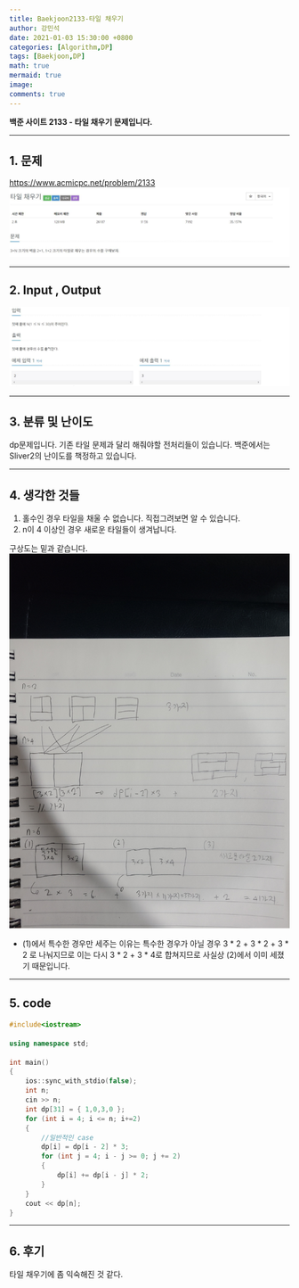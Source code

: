 ```yaml
---
title: Baekjoon2133-타일 채우기
author: 강민석
date: 2021-01-03 15:30:00 +0800
categories: [Algorithm,DP]
tags: [Baekjoon,DP]
math: true
mermaid: true
image: 
comments: true
---
```


**백준 사이트 2133 - 타일 채우기 문제입니다.**

-----  

## 1. 문제
<https://www.acmicpc.net/problem/2133>
![](/assets/img/sample/Baekjoon/2133/Problem.JPG)

-----  

## 2. Input , Output
![](/assets/img/sample/Baekjoon/2133/input.JPG)

-----  

## 3. 분류 및 난이도

dp문제입니다. 기존 타일 문제과 달리 해줘야할 전처리들이 있습니다.
백준에서는 Sliver2의 난이도를 책정하고 있습니다.

-----  

## 4. 생각한 것들

1. 홀수인 경우 타일을 채울 수 없습니다. 직접그려보면 알 수 있습니다.
2. n이 4 이상인 경우 새로운 타일들이 생겨납니다. 

구상도는 밑과 같습니다.  
![](/assets/img/sample/Baekjoon/2133/draw.JPG)

- (1)에서 특수한 경우만 세주는 이유는 특수한 경우가 아닐 경우 3 * 2 + 3 * 2 + 3 * 2 로 나눠지므로 이는 다시 3 * 2 + 3 * 4로 합쳐지므로 사실상 (2)에서 이미 세졌기 때문입니다.

-----  

## 5. code

```c++
#include<iostream>

using namespace std;

int main()
{
	ios::sync_with_stdio(false);
	int n;
	cin >> n;
	int dp[31] = { 1,0,3,0 };
	for (int i = 4; i <= n; i+=2)
	{
		//일반적인 case
		dp[i] = dp[i - 2] * 3;
		for (int j = 4; i - j >= 0; j += 2)
		{
			dp[i] += dp[i - j] * 2;
		}	
	}
	cout << dp[n];
}
```

-----

## 6. 후기
타일 채우기에 좀 익숙해진 것 같다.
